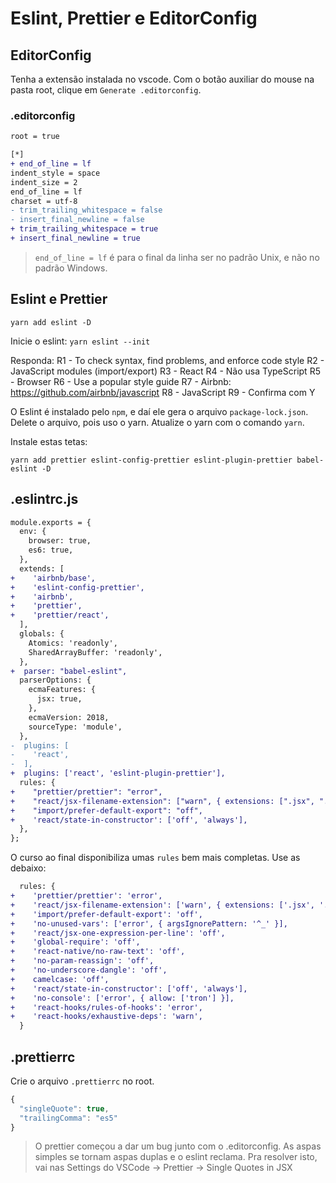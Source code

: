 # Eslint, Prettier e EditorConfig

## EditorConfig

Tenha a extensão instalada no vscode. Com o botão auxiliar do mouse na pasta
root, clique em `Generate .editorconfig`.

### .editorconfig

```diff
root = true

[*]
+ end_of_line = lf
indent_style = space
indent_size = 2
end_of_line = lf
charset = utf-8
- trim_trailing_whitespace = false
- insert_final_newline = false
+ trim_trailing_whitespace = true
+ insert_final_newline = true
```

> `end_of_line = lf` é para o final da linha ser no padrão Unix, e não no padrão
> Windows.

## Eslint e Prettier

`yarn add eslint -D`

Inicie o eslint: `yarn eslint --init`

Responda:
R1 - To check syntax, find problems, and enforce code style
R2 - JavaScript modules (import/export)
R3 - React
R4 - Não usa TypeScript
R5 - Browser
R6 - Use a popular style guide
R7 - Airbnb: https://github.com/airbnb/javascript
R8 - JavaScript
R9 - Confirma com Y

O Eslint é instalado pelo `npm`, e daí ele gera o arquivo `package-lock.json`.
Delete o arquivo, pois uso o yarn. Atualize o yarn com o comando `yarn`.

Instale estas tetas:

`yarn add prettier eslint-config-prettier eslint-plugin-prettier babel-eslint -D`

## .eslintrc.js

```diff
module.exports = {
  env: {
    browser: true,
    es6: true,
  },
  extends: [
+    'airbnb/base',
+    'eslint-config-prettier',
+    'airbnb',
+    'prettier',
+    'prettier/react',
  ],
  globals: {
    Atomics: 'readonly',
    SharedArrayBuffer: 'readonly',
  },
+  parser: "babel-eslint",
  parserOptions: {
    ecmaFeatures: {
      jsx: true,
    },
    ecmaVersion: 2018,
    sourceType: 'module',
  },
-  plugins: [
-    'react',
-  ],
+  plugins: ['react', 'eslint-plugin-prettier'],
  rules: {
+    "prettier/prettier": "error",
+    "react/jsx-filename-extension": ["warn", { extensions: [".jsx", ".js"] }],
+    "import/prefer-default-export": "off",
+    'react/state-in-constructor': ['off', 'always'],
  },
};
```

O curso ao final disponibiliza umas `rules` bem mais completas. Use as debaixo:

```diff
  rules: {
+    'prettier/prettier': 'error',
+    'react/jsx-filename-extension': ['warn', { extensions: ['.jsx', '.js'] }],
+    'import/prefer-default-export': 'off',
+    'no-unused-vars': ['error', { argsIgnorePattern: '^_' }],
+    'react/jsx-one-expression-per-line': 'off',
+    'global-require': 'off',
+    'react-native/no-raw-text': 'off',
+    'no-param-reassign': 'off',
+    'no-underscore-dangle': 'off',
+    camelcase: 'off',
+    'react/state-in-constructor': ['off', 'always'],
+    'no-console': ['error', { allow: ['tron'] }],
+    'react-hooks/rules-of-hooks': 'error',
+    'react-hooks/exhaustive-deps': 'warn',
  }
```

## .prettierrc

Crie o arquivo `.prettierrc` no root.

```javascript
{
  "singleQuote": true,
  "trailingComma": "es5"
}
```

> O prettier começou a dar um bug junto com o .editorconfig. As aspas simples se tornam aspas duplas e o eslint reclama. Pra resolver isto, vai nas Settings do VSCode -> Prettier -> Single Quotes in JSX
